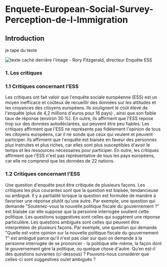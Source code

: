 # Enquete-European-Social-Survey-Perception-de-l-Immigration

## Introduction 

je tape du texte 

![texte caché derrière l'image - Rory Fitzgerald, directeur Enquête ESS](https://seriss.eu/wp-content/uploads/2015/09/Rory-Fitzgerald-web.jpg)

### 1. Les critiques 

### 1.1 Critiques concernant l’ESS
Les critiques ont fait valoir que l'enquête sociale européenne (ESS) est un moyen inefficace et coûteux de recueillir des données sur les attitudes et les croyances des citoyens européens. Ils soulignent le coût élevé de l'enquête (plus de 4,2 millions d'euros pour 16 pays) , ainsi que son faible taux de réponse (environ 30 %). En outre, ils affirment que l'ESS repose trop sur des données autodéclarées, qui peuvent être peu fiables.
Les critiques affirment que l'ESS ne représente pas fidèlement l'opinion de tous les citoyens européens, car il ne sonde que ceux qui veulent et peuvent participer.  Ils affirment que l'enquête est biaisée en faveur des personnes plus instruites et plus riches, car elles sont plus susceptibles d'avoir le temps et les ressources nécessaires pour participer. En outre, les critiques affirment que l'ESS n'est pas représentative de tous les pays européens, car elle ne comprend que les données de 22 nations. 

### 1.2 Critiques concernant l’ESS
Une question d'enquête peut être critiquée de plusieurs façons. Les critiques les plus courantes sont que la question est biaisée, tendancieuse ou ambiguë.
Il y a partialité lorsque la question est formulée de manière à favoriser une réponse plutôt qu'une autre. Par exemple, une question qui demande "Soutenez-vous la nouvelle politique fiscale du gouvernement ?" est biaisée car elle suppose que la personne interrogée soutient cette politique. Les questions suggestives sont celles qui suggèrent une réponse particulière. 
Les questions ambiguës sont celles qui peuvent être interprétées de plusieurs façons. Par exemple, une question qui demande "Quelle est votre opinion sur la nouvelle politique fiscale du gouvernement ?" est ambiguë parce qu'il n'est pas clair sur quoi on demande à la personne interrogée de se prononcer - la politique elle-même, la façon dont le gouvernement gère la politique, ou quelque chose d'autre.
Qu’en est-il des questions suivantes (ci-dessous) ? Pouvons-nous considérer que celles-ci sont suggestives ou/et ambiguës ? 
